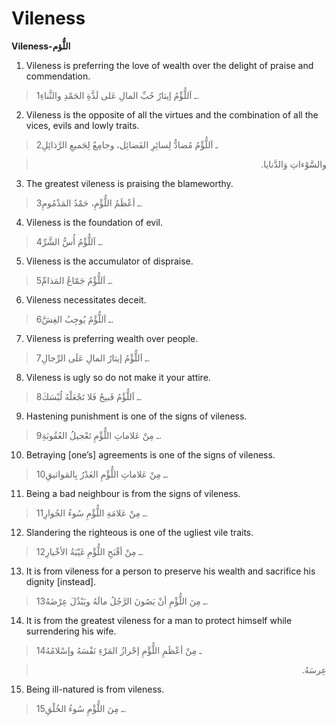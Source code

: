 Vileness
========

**Vileness-اللُّؤم**

1. Vileness is preferring the love of wealth over the delight of praise
and commendation.

> 1ـ اَللُّؤْمُ إيثارُ حُبِّ المالِ عَلى لَذَّةِ الحَمْدِ والثَّناءِ.

2. Vileness is the opposite of all the virtues and the combination of
all the vices, evils and lowly traits.

> 2ـ اَللُّؤْمُ مُضادٌّ لِسائِرِ الفَضائِل، وجامِعٌ لِجَميعِ الرَّذائِلِ
<blockquote dir="rtl">
  <p>
والسَّوْءاتِ وَالدَّنايا.
  </p>
</blockquote>

3. The greatest vileness is praising the blameworthy.

> 3ـ أعْظَمُ اللُّؤْمِ، حَمْدُ المَذْمُومِ.

4. Vileness is the foundation of evil.

> 4ـ اَللُّؤْمُ أُسُّ الشَّرِّ.

5. Vileness is the accumulator of dispraise.

> 5ـ اَللُّؤْمُ جَمّاعُ المَذامِّ.

6. Vileness necessitates deceit.

> 6ـ اَللُّؤْمُ يُوجِبُ الغِشَّ.

7. Vileness is preferring wealth over people.

> 7ـ اَللُّؤْمُ إيثارُ المالِ عَلَى الرِّجالِ.

8. Vileness is ugly so do not make it your attire.

> 8ـ اَللُّؤْمُ قَبيحٌ فَلا تَجْعَلْهُ لُبْسَكَ.

9. Hastening punishment is one of the signs of vileness.

> 9ـ مِنْ عَلاماتِ اللُّؤْمِ تَعْجيلُ العُقُوبَةِ.

10. Betraying [one’s] agreements is one of the signs of vileness.

> 10ـ مِنْ عَلاماتِ اللُّؤْمِ الغَدْرُ بِالمَواثيقِ.

11. Being a bad neighbour is from the signs of vileness.

> 11ـ مِنْ عَلامَةِ اللُّؤْمِ سُوءُ الجُوارِ.

12. Slandering the righteous is one of the ugliest vile traits.

> 12ـ مِنْ أقْبَحِ اللُّؤْمِ غَيْبَةُ الأخْيارِ.

13. It is from vileness for a person to preserve his wealth and
sacrifice his dignity [instead].

> 13ـ مِنَ اللُّؤْمِ أنْ يَصُونَ الرَّجُلُ مالَهُ ويَبْذُلَ عِرْضَهُ.

14. It is from the greatest vileness for a man to protect himself while
surrendering his wife.

> 14ـ مِنْ أعْظَمِ اللُّؤْمِ إحْرازُ المَرْءِ نَفْسَهُ وإسْلامُهُ
<blockquote dir="rtl">
  <p>
عِرسَهُ.
  </p>
</blockquote>

15. Being ill-natured is from vileness.

> 15ـ مِنَ اللُّؤْمِ سُوءُ الخُلْقِ.


